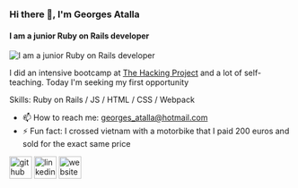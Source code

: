 ### Hi there 👋, I'm Georges Atalla
#### I am a junior Ruby on Rails developer
![I am a junior Ruby on Rails developer]([![Fdw8qx.md.png](https://iili.io/Fdw8qx.md.png)](https://freeimage.host/i/Fdw8qx))

I did an intensive bootcamp at [The Hacking Project](https://www.thehackingproject.org/) and a lot of self-teaching.
Today I'm seeking my first opportunity


Skills: Ruby on Rails / JS / HTML / CSS / Webpack

- 📫 How to reach me: georges_atalla@hotmail.com 
- ⚡ Fun fact: I crossed vietnam with a motorbike that I paid 200 euros and sold for the exact same price 


[<img src='https://cdn.jsdelivr.net/npm/simple-icons@3.0.1/icons/github.svg' alt='github' height='40'>](https://github.com/Ggs91)  [<img src='https://cdn.jsdelivr.net/npm/simple-icons@3.0.1/icons/linkedin.svg' alt='linkedin' height='40'>](https://www.linkedin.com/in/https://www.linkedin.com/in/georgesatalla//)  [<img src='https://cdn.jsdelivr.net/npm/simple-icons@3.0.1/icons/icloud.svg' alt='website' height='40'>](https://www.georgesatalla.com/)  

